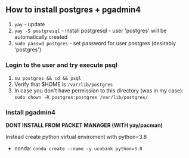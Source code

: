 ## How to install postgres + pgadmin4
1) `yay` - update
2) `yay -S postgresql` - install postgresql - user 'postgres' will be automatically created
3) `sudo passwd postgres` - set password for user postgres (desirably 'postgres')

### Login to the user and try execute psql
1) `su postgres && cd && psql`
2) Verify that $HOME is `/var/lib/postgres`
3) In case you don't have permission to this directory (was in my case): `sudo chown -R postgres:postgres /var/lib/postgres/`

### Install pgadmin4
**DONT INSTALL FROM PACKET MANAGER (WITH yay/pacman)**

Instead create python virtual enviroment with python=3.8
- conda: `conda create --name -y ucubank python=3.8 `